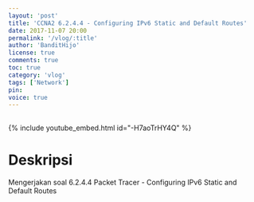 ```yaml
---
layout: 'post'
title: 'CCNA2 6.2.4.4 - Configuring IPv6 Static and Default Routes'
date: 2017-11-07 20:00
permalink: '/vlog/:title'
author: 'BanditHijo'
license: true
comments: true
toc: true
category: 'vlog'
tags: ['Network']
pin:
voice: true
---
```


<div style="margin-top:30px;"></div>

{% include youtube_embed.html id="-H7aoTrHY4Q" %}

# Deskripsi

Mengerjakan soal 6.2.4.4 Packet Tracer - Configuring IPv6 Static and Default Routes
